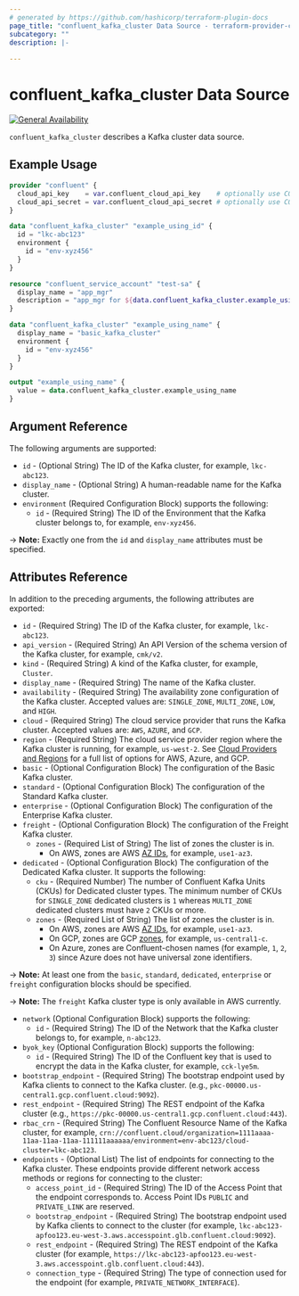 ```yaml
---
# generated by https://github.com/hashicorp/terraform-plugin-docs
page_title: "confluent_kafka_cluster Data Source - terraform-provider-confluent"
subcategory: ""
description: |-
  
---
```


# confluent_kafka_cluster Data Source

[![General Availability](https://img.shields.io/badge/Lifecycle%20Stage-General%20Availability-%2345c6e8)](https://docs.confluent.io/cloud/current/api.html#section/Versioning/API-Lifecycle-Policy)

`confluent_kafka_cluster` describes a Kafka cluster data source.

## Example Usage

```terraform
provider "confluent" {
  cloud_api_key    = var.confluent_cloud_api_key    # optionally use CONFLUENT_CLOUD_API_KEY env var
  cloud_api_secret = var.confluent_cloud_api_secret # optionally use CONFLUENT_CLOUD_API_SECRET env var
}

data "confluent_kafka_cluster" "example_using_id" {
  id = "lkc-abc123"
  environment {
    id = "env-xyz456"
  }
}

resource "confluent_service_account" "test-sa" {
  display_name = "app_mgr"
  description = "app_mgr for ${data.confluent_kafka_cluster.example_using_id.display_name}"
}

data "confluent_kafka_cluster" "example_using_name" {
  display_name = "basic_kafka_cluster"
  environment {
    id = "env-xyz456"
  }
}

output "example_using_name" {
  value = data.confluent_kafka_cluster.example_using_name
}
```

<!-- schema generated by tfplugindocs -->
## Argument Reference

The following arguments are supported:

- `id` - (Optional String) The ID of the Kafka cluster, for example, `lkc-abc123`.
- `display_name` - (Optional String) A human-readable name for the Kafka cluster.
- `environment` (Required Configuration Block) supports the following:
    - `id` - (Required String) The ID of the Environment that the Kafka cluster belongs to, for example, `env-xyz456`.

-> **Note:** Exactly one from the `id` and `display_name` attributes must be specified.

## Attributes Reference

In addition to the preceding arguments, the following attributes are exported:

- `id` - (Required String) The ID of the Kafka cluster, for example, `lkc-abc123`.
- `api_version` - (Required String) An API Version of the schema version of the Kafka cluster, for example, `cmk/v2`.
- `kind` - (Required String) A kind of the Kafka cluster, for example, `Cluster`.
- `display_name` - (Required String) The name of the Kafka cluster.
- `availability` - (Required String) The availability zone configuration of the Kafka cluster. Accepted values are: `SINGLE_ZONE`, `MULTI_ZONE`, `LOW`, and `HIGH`.
- `cloud` - (Required String) The cloud service provider that runs the Kafka cluster. Accepted values are: `AWS`, `AZURE`, and `GCP`.
- `region` - (Required String) The cloud service provider region where the Kafka cluster is running, for example, `us-west-2`. See [Cloud Providers and Regions](https://docs.confluent.io/cloud/current/clusters/regions.html#cloud-providers-and-regions) for a full list of options for AWS, Azure, and GCP.
- `basic` - (Optional Configuration Block) The configuration of the Basic Kafka cluster.
- `standard` - (Optional Configuration Block) The configuration of the Standard Kafka cluster.
- `enterprise` - (Optional Configuration Block) The configuration of the Enterprise Kafka cluster.
- `freight` - (Optional Configuration Block) The configuration of the Freight Kafka cluster.
  - `zones` - (Required List of String) The list of zones the cluster is in.
      - On AWS, zones are AWS [AZ IDs](https://docs.aws.amazon.com/ram/latest/userguide/working-with-az-ids.html), for example, `use1-az3`.
- `dedicated` - (Optional Configuration Block) The configuration of the Dedicated Kafka cluster. It supports the following:
    - `cku` - (Required Number) The number of Confluent Kafka Units (CKUs) for Dedicated cluster types. The minimum number of CKUs for `SINGLE_ZONE` dedicated clusters is `1` whereas `MULTI_ZONE` dedicated clusters must have `2` CKUs or more.
    - `zones` - (Required List of String) The list of zones the cluster is in.
      - On AWS, zones are AWS [AZ IDs](https://docs.aws.amazon.com/ram/latest/userguide/working-with-az-ids.html), for example, `use1-az3`.
      - On GCP, zones are GCP [zones](https://cloud.google.com/compute/docs/regions-zones), for example, `us-central1-c`.
      - On Azure, zones are Confluent-chosen names (for example, `1`, `2`, `3`) since Azure does not have universal zone identifiers.

-> **Note:** At least one from the `basic`, `standard`, `dedicated`, `enterprise` or `freight` configuration blocks should be specified.

-> **Note:** The `freight` Kafka cluster type is only available in AWS currently.

- `network` (Optional Configuration Block) supports the following:
    - `id` - (Required String) The ID of the Network that the Kafka cluster belongs to, for example, `n-abc123`.
- `byok_key` (Optional Configuration Block) supports the following:
    - `id` - (Required String) The ID of the Confluent key that is used to encrypt the data in the Kafka cluster, for example, `cck-lye5m`.
- `bootstrap_endpoint` - (Required String) The bootstrap endpoint used by Kafka clients to connect to the Kafka cluster. (e.g., `pkc-00000.us-central1.gcp.confluent.cloud:9092`).
- `rest_endpoint` - (Required String) The REST endpoint of the Kafka cluster (e.g., `https://pkc-00000.us-central1.gcp.confluent.cloud:443`).
- `rbac_crn` - (Required String) The Confluent Resource Name of the Kafka cluster, for example, `crn://confluent.cloud/organization=1111aaaa-11aa-11aa-11aa-111111aaaaaa/environment=env-abc123/cloud-cluster=lkc-abc123`.
- `endpoints` - (Optional List) The list of endpoints for connecting to the Kafka cluster. These endpoints provide different network access methods or regions for connecting to the cluster:
    - `access_point_id` - (Required String) The ID of the Access Point that the endpoint corresponds to. Access Point IDs `PUBLIC` and `PRIVATE_LINK` are reserved.
    - `bootstrap_endpoint` - (Required String) The bootstrap endpoint used by Kafka clients to connect to the cluster (for example, `lkc-abc123-apfoo123.eu-west-3.aws.accesspoint.glb.confluent.cloud:9092`).
    - `rest_endpoint` - (Required String) The REST endpoint of the Kafka cluster (for example, `https://lkc-abc123-apfoo123.eu-west-3.aws.accesspoint.glb.confluent.cloud:443`).
    - `connection_type` - (Required String) The type of connection used for the endpoint (for example, `PRIVATE_NETWORK_INTERFACE`).
